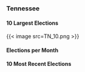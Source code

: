 ### Tennessee

#### 10 Largest Elections
{{< image src=TN_10.png >}}

#### Elections per Month

#### 10 Most Recent Elections

